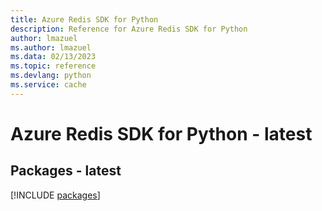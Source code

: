 ```yaml
---
title: Azure Redis SDK for Python
description: Reference for Azure Redis SDK for Python
author: lmazuel
ms.author: lmazuel
ms.data: 02/13/2023
ms.topic: reference
ms.devlang: python
ms.service: cache
---
```

# Azure Redis SDK for Python - latest
## Packages - latest
[!INCLUDE [packages](redis-index.md)]